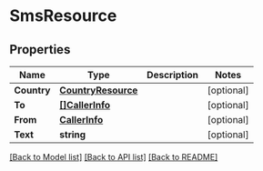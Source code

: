 # SmsResource

## Properties
Name | Type | Description | Notes
------------ | ------------- | ------------- | -------------
**Country** | [**CountryResource**](CountryResource.md) |  | [optional] 
**To** | [**[]CallerInfo**](CallerInfo.md) |  | [optional] 
**From** | [**CallerInfo**](CallerInfo.md) |  | [optional] 
**Text** | **string** |  | [optional] 

[[Back to Model list]](../README.md#documentation-for-models) [[Back to API list]](../README.md#documentation-for-api-endpoints) [[Back to README]](../README.md)


